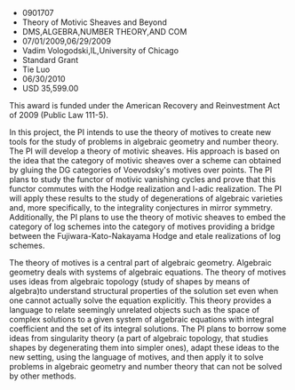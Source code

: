
* 0901707
* Theory of Motivic Sheaves and Beyond
* DMS,ALGEBRA,NUMBER THEORY,AND COM
* 07/01/2009,06/29/2009
* Vadim Vologodski,IL,University of Chicago
* Standard Grant
* Tie Luo
* 06/30/2010
* USD 35,599.00

This award is funded under the American Recovery and Reinvestment Act of 2009
(Public Law 111-5).

In this project, the PI intends to use the theory of motives to create new tools
for the study of problems in algebraic geometry and number theory. The PI will
develop a theory of motivic sheaves. His approach is based on the idea that the
category of motivic sheaves over a scheme can obtained by gluing the DG
categories of Voevodsky's motives over points. The PI plans to study the functor
of motivic vanishing cycles and prove that this functor commutes with the Hodge
realization and l-adic realization. The PI will apply these results to the study
of degenerations of algebraic varieties and, more specifically, to the
integrality conjectures in mirror symmetry. Additionally, the PI plans to use
the theory of motivic sheaves to embed the category of log schemes into the
category of motives providing a bridge between the Fujiwara-Kato-Nakayama Hodge
and etale realizations of log schemes.

The theory of motives is a central part of algebraic geometry. Algebraic
geometry deals with systems of algebraic equations. The theory of motives uses
ideas from algebraic topology (study of shapes by means of algebra)to understand
structural properties of the solution set even when one cannot actually solve
the equation explicitly. This theory provides a language to relate seemingly
unrelated objects such as the space of complex solutions to a given system of
algebraic equations with integral coefficient and the set of its integral
solutions. The PI plans to borrow some ideas from singularity theory (a part of
algebraic topology, that studies shapes by degenerating them into simpler ones),
adapt these ideas to the new setting, using the language of motives, and then
apply it to solve problems in algebraic geometry and number theory that can not
be solved by other methods.

